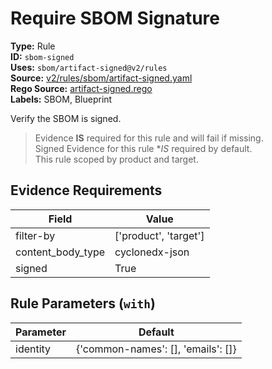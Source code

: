 # Require SBOM Signature  
**Type:** Rule  
**ID:** `sbom-signed`  
**Uses:** `sbom/artifact-signed@v2/rules`  
**Source:** [v2/rules/sbom/artifact-signed.yaml](https://github.com/scribe-public/sample-policies/v2/rules/sbom/artifact-signed.yaml)  
**Rego Source:** [artifact-signed.rego](https://github.com/scribe-public/sample-policies/v2/rules/sbom/artifact-signed.rego)  
**Labels:** SBOM, Blueprint  

Verify the SBOM is signed.

> Evidence **IS** required for this rule and will fail if missing.  
> Signed Evidence for this rule **IS* required by default.  
> This rule scoped by product and target.  

## Evidence Requirements  
| Field | Value |
|-------|-------|
| filter-by | ['product', 'target'] |
| content_body_type | cyclonedx-json |
| signed | True |

## Rule Parameters (`with`)  
| Parameter | Default |
|-----------|---------|
| identity | {'common-names': [], 'emails': []} |
